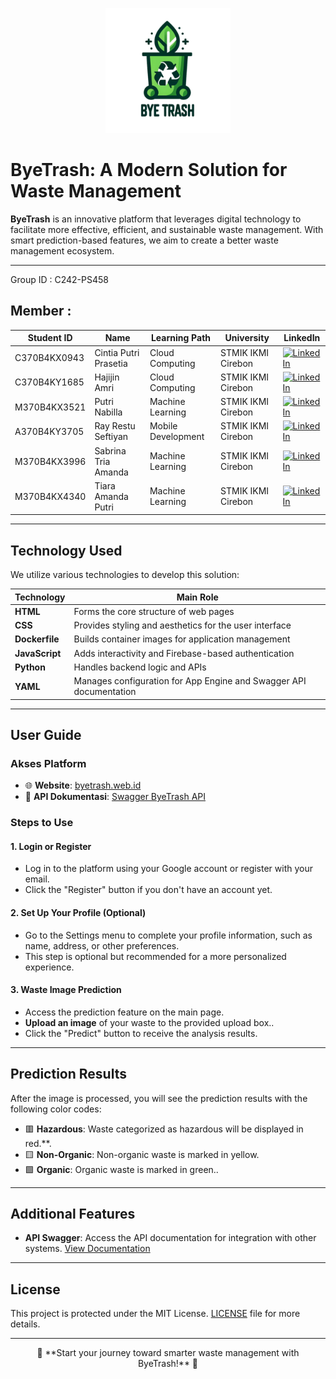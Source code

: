 <p align="center">
  <img 
    width="200" 
    height="200" 
    src="https://github.com/C242-PS458-ByeTrash/ByeTrash/blob/main/logo.png" 
    alt="ByeTrash Logo">
</p>

# ByeTrash: A Modern Solution for Waste Management

**ByeTrash** is an innovative platform that leverages digital technology to facilitate more effective, efficient, and sustainable waste management. With smart prediction-based features, we aim to create a better waste management ecosystem.

---
 Group ID : C242-PS458 
## Member :



| Student ID | Name            | Learning Path         | University           | LinkedIn                                                                 |
|------------|-----------------|-----------------------|----------------------|--------------------------------------------------------------------------|
|C370B4KX0943| Cintia Putri Prasetia |Cloud Computing | STMIK IKMI Cirebon| [![LinkedIn](https://img.shields.io/badge/LinkedIn-Connect-blue?logo=linkedin)](https://www.linkedin.com/in/cintia-putri-prasetia-466979322?utm_source=share&utm_campaign=share_via&utm_content=profile&utm_medium=android_app) |
|C370B4KY1685| Hajijin Amri |Cloud Computing | STMIK IKMI Cirebon| [![LinkedIn](https://img.shields.io/badge/LinkedIn-Connect-blue?logo=linkedin)](https://www.linkedin.com/in/hajijin-amri-5509b0206?utm_source=share&utm_campaign=share_via&utm_content=profile&utm_medium=android_app) |
|M370B4KX3521|Putri Nabilla| Machine Learning      |STMIK IKMI Cirebon| [![LinkedIn](https://img.shields.io/badge/LinkedIn-Connect-blue?logo=linkedin)](https://www.linkedin.com/in/putri-nabilla-77a670223?utm_source=share&utm_campaign=share_via&utm_content=profile&utm_medium=android_app) |
|A370B4KY3705|Ray Restu Seftiyan| Mobile Development|STMIK IKMI Cirebon| [![LinkedIn](https://img.shields.io/badge/LinkedIn-Connect-blue?logo=linkedin)](https://www.linkedin.com/in/ray-restu-seftiyan) |
|M370B4KX3996|Sabrina Tria Amanda|Machine Learning| STMIK IKMI Cirebon | [![LinkedIn](https://img.shields.io/badge/LinkedIn-Connect-blue?logo=linkedin)](https://www.linkedin.com/in/sabrina-tria-amanda-a7b7131a2?utm_source=share&utm_campaign=share_via&utm_content=profile&utm_medium=android_app) |
|M370B4KX4340| Tiara Amanda Putri |Machine Learning|STMIK IKMI Cirebon| [![LinkedIn](https://img.shields.io/badge/LinkedIn-Connect-blue?logo=linkedin)](https://www.linkedin.com/in/tiara-amanda-putri-4640312b4?utm_source=share&utm_campaign=share_via&utm_content=profile&utm_medium=android_app) |

---

## Technology Used

We utilize various technologies to develop this solution:

| Technology          | Main Role                                                                 |
|---------------------|-----------------------------------------------------------------------------|
| **HTML**           | 	Forms the core structure of web pages                                         |
| **CSS**            | Provides styling and aesthetics for the user interface                       |
| **Dockerfile**     | Builds container images for application management                       |
| **JavaScript**     | Adds interactivity and Firebase-based authentication                |
| **Python**         | Handles backend logic and APIs                                            |
| **YAML**           | Manages configuration for App Engine and Swagger API documentation          |

---

## User Guide

### Akses Platform
- 🌐 **Website**: [byetrash.web.id](https://byetrash.web.id/)
- 📖 **API Dokumentasi**: [Swagger ByeTrash API](https://byetrash-913316825970.asia-southeast2.run.app/swagger)

### Steps to Use

#### 1. Login or Register
- Log in to the platform using your Google account or register with your email.
- Click the "Register" button if you don't have an account yet.
  
#### 2. Set Up Your Profile (Optional)
- Go to the Settings menu to complete your profile information, such as name, address, or other preferences.
- This step is optional but recommended for a more personalized experience.

#### 3. Waste Image Prediction
- Access the prediction feature on the main page.
- **Upload an image** of your waste to the provided upload box..
- Click the "Predict" button to receive the analysis results.
---

## Prediction Results

After the image is processed, you will see the prediction results with the following color codes:
- 🟥 **Hazardous**: Waste categorized as hazardous will be displayed in red.**.
- 🟨 **Non-Organic**: Non-organic waste is marked in yellow.
- 🟩 **Organic**: Organic waste is marked in green..

---

## Additional Features
- **API Swagger**: Access the API documentation for integration with other systems. [View Documentation](https://byetrash-913316825970.asia-southeast2.run.app/swagger)


---

## License

This project is protected under the MIT License. [LICENSE](LICENSE) file for more details.

---

<p align="center">
  🚀 **Start your journey toward smarter waste management with ByeTrash!** 🌟
</p>
